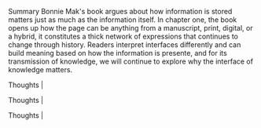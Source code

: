 Summary
Bonnie Mak's book argues about how information is stored matters just as much as the information itself. In chapter one, the book opens up how the page can be anything from a manuscript, print, digital, or a hybrid, it constitutes a thick network of expressions that continues to change through history. Readers interpret interfaces differently and can build meaning based on how the information is presente, and for its transmission of knowledge, we will continue to explore why the interface of knowledge matters.

Thoughts |

Thoughts |

Thoughts |